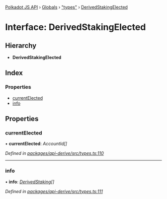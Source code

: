 [Polkadot JS API](../README.md) › [Globals](../globals.md) › ["types"](../modules/_types_.md) › [DerivedStakingElected](_types_.derivedstakingelected.md)

# Interface: DerivedStakingElected

## Hierarchy

* **DerivedStakingElected**

## Index

### Properties

* [currentElected](_types_.derivedstakingelected.md#currentelected)
* [info](_types_.derivedstakingelected.md#info)

## Properties

###  currentElected

• **currentElected**: *AccountId[]*

*Defined in [packages/api-derive/src/types.ts:110](https://github.com/polkadot-js/api/blob/7b37cc79a3/packages/api-derive/src/types.ts#L110)*

___

###  info

• **info**: *[DerivedStaking](_types_.derivedstaking.md)[]*

*Defined in [packages/api-derive/src/types.ts:111](https://github.com/polkadot-js/api/blob/7b37cc79a3/packages/api-derive/src/types.ts#L111)*
